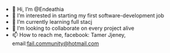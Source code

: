 - 👋 Hi, I’m @Endeathia
- 👀 I’m interested in starting my first software-development job
- 🌱 I’m currently learning full stacj 
- 💞️ I’m looking to collaborate on every project alive
- 📫 How to reach me, facebook: Tamer Jjeney, email:fail.community@hotmail.com

<!---
Endeathia/Endeathia is a ✨ special ✨ repository because its `README.md` (this file) appears on your GitHub profile.
You can click the Preview link to take a look at your changes.
--->
